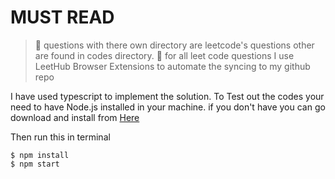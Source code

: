 # MUST READ
> :rocket: questions with there own directory are leetcode's questions other are found in codes directory.
> :rocket: for all leet code questions I use LeetHub Browser Extensions to automate the syncing to my github repo

I have used typescript to implement the solution.
To Test out the codes your need to have Node.js installed in your machine. if you don't have you can go download and install from [Here](https://nodejs.org/en/download/)

Then run this in terminal
```
$ npm install
$ npm start
```
